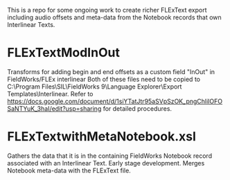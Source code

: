 This is a repo for some ongoing work to create richer FLExText export including audio offsets and meta-data from the Notebook records that own Interlinear Texts.

# FLExTextModInOut
Transforms for adding begin and end offsets as a custom field "InOut" in FieldWorks/FLEx interlinear
Both of these files need to be copied to C:\Program Files\SIL\FieldWorks 9\Language Explorer\Export Templates\Interlinear.
Refer to https://docs.google.com/document/d/1siYTatJtr95aSVpSzOK_pngChliIOFOSaNTYuK_3haI/edit?usp=sharing for detailed procedures.

# FLExTextwithMetaNotebook.xsl
Gathers the data that it is in the containing FieldWorks Notebook record associated with an Interlinear Text. Early stage development.
Merges Notebook meta-data with the FLExText file.

